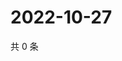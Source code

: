 # 2022-10-27

共 0 条

<!-- BEGIN WEIBO -->
<!-- 最后更新时间 Thu Oct 27 2022 13:25:53 GMT+0800 (China Standard Time) -->

<!-- END WEIBO -->
